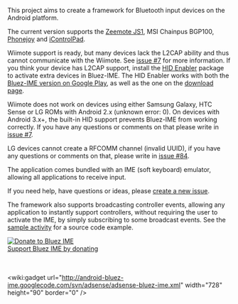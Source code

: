 This project aims to create a framework for Bluetooth input devices on the Android platform.

The current version supports the [Zeemote JS1](http://www.zeemote.com/), MSI Chainpus BGP100, [Phonejoy](http://phonejoy.weebly.com/) and [iControlPad](http://www.icontrolpad.com).

Wiimote support is ready, but many devices lack the L2CAP ability and thus cannot communicate with the Wiimote. See [issue #7](https://code.google.com/p/android-bluez-ime/issues/detail?id=#7) for more information. If you think your device has L2CAP support, install the [HID Enabler](https://code.google.com/p/android-bluez-ime/downloads/detail?name=BluezIME-HIDEnabler.apk) package to activate extra devices in Bluez-IME. The HID Enabler works with both the [Bluez-IME version on Google Play](https://play.google.com/store/apps/details?id=com.hexad.bluezime), as well as the one on the [download page](https://code.google.com/p/android-bluez-ime/downloads/list).

Wiimote does not work on devices using either Samsung Galaxy, HTC Sense or LG ROMs with Android 2.x (unknown error: 0). On devices with Android 3.x+, the built-in HID support prevents Bluez-IME from working correctly. If you have any questions or comments on that please write in [issue #7](https://code.google.com/p/android-bluez-ime/issues/detail?id=#7).

LG devices cannot create a RFCOMM channel (invalid UUID), if you have any questions or comments on that, please write in [issue #84](https://code.google.com/p/android-bluez-ime/issues/detail?id=#84).

The application comes bundled with an IME (soft keyboard) emulator, allowing all applications to receive input.

If you need help, have questions or ideas, please [create a new issue](http://code.google.com/p/android-bluez-ime/issues/entry).

The framework also supports broadcasting controller events, allowing any application to instantly support controllers, without requiring the user to activate the IME, by simply subscribing to some broadcast events. See the [sample activity](http://code.google.com/p/android-bluez-ime/source/browse/trunk/BluezIMETestApp/src/com/hexad/bluezime/testapp/TestActivity.java) for a source code example.

<a href='https://www.paypal.com/cgi-bin/webscr?cmd=_xclick&business=paypal%40hexad%2edk&item_name=BluezIME%20Donation&no_shipping=2&no_note=1&tax=0&currency_code=EUR&bn=PP%2dDonationsBF&charset=UTF%2d8'><img src='https://www.paypal.com/en_US/i/btn/btn_donateCC_LG.gif' alt='Donate to Bluez IME' title='You can support Bluez IME by donating a small amount of money' /> <br /> Support Bluez IME by donating</a>

<br /><br />
&lt;wiki:gadget url="http://android-bluez-ime.googlecode.com/svn/adsense/adsense-bluez-ime.xml" width="728" height="90" border="0" /&gt;